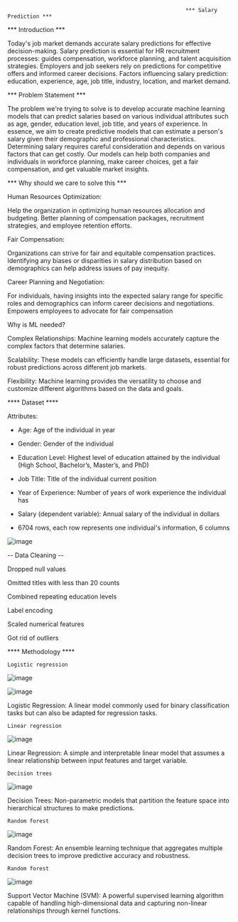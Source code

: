                                                             *** Salary Prediction ***


*** Introduction ***

Today's job market demands accurate salary predictions for effective decision-making.
Salary prediction is essential for HR recruitment processes: guides compensation, workforce planning, and talent acquisition strategies.
Employers and job seekers rely on predictions for competitive offers and informed career decisions.
Factors influencing salary prediction: education, experience, age, job title, industry, location, and market demand.


*** Problem Statement ***


The problem we're trying to solve is to develop accurate machine learning models that can predict salaries based on various individual attributes such as age, gender, education level, job title, and years of experience. In essence, we aim to create predictive models that can estimate a person's salary given their demographic and professional characteristics. 
Determining salary requires careful consideration and depends on various factors that can get costly. Our models can help both companies and individuals in workforce planning, make career choices, get a fair compensation, and get valuable market insights. 

*** Why should we care to solve this ***

Human Resources Optimization: 

Help the organization in optimizing human resources allocation and budgeting.
Better planning of compensation packages, recruitment strategies, and employee retention efforts.

Fair Compensation:

Organizations can strive for fair and equitable compensation practices.
Identifying any biases or disparities in salary distribution based on demographics can help address issues of pay inequity.

Career Planning and Negotiation: 

For individuals, having insights into the expected salary range for specific roles and demographics can inform career decisions and negotiations. 
Empowers employees to advocate for fair compensation 


Why is ML needed?

Complex Relationships: Machine learning models accurately capture the complex factors that determine salaries.

Scalability: These models can efficiently handle large datasets, essential for robust predictions across different job markets.

Flexibility: Machine learning provides the versatility to choose and customize different algorithms based on the data and goals.


**** Dataset ****

 Attributes: 
* Age: Age of the individual in year

* Gender: Gender of the individual 

* Education Level: Highest level of education attained by the individual (High School, Bachelor’s, Master’s, and PhD) 

* Job Title: Title of the individual current position

* Year of Experience: Number of years of work experience the individual has

* Salary (dependent variable): Annual salary of the individual in dollars 

* 6704 rows, each row represents one individual's information, 6 columns 



![image](https://github.com/ersalazarutep/Machine-Learning-Project/assets/128092824/afabf6bf-ec33-4ff7-a4da-cd5de0fc0209)


-- Data Cleaning --

Dropped null values

Omitted titles with less than 20 counts 

Combined repeating education levels

Label encoding

Scaled numerical features

Got rid of outliers


**** Methodology ****
   
    Logistic regression 
       

![image](https://github.com/ersalazarutep/Machine-Learning-Project/assets/128092824/5dd6313e-e224-4c3a-9eb0-9c02351f2c88)

![image](https://github.com/ersalazarutep/Machine-Learning-Project/assets/128092824/8f64d2ea-a8da-4404-8cd5-797635cf05c3)

Logistic Regression: A linear model commonly used for binary classification tasks but can also be adapted for regression tasks. 
    
    Linear regression


![image](https://github.com/ersalazarutep/Machine-Learning-Project/assets/128092824/7eedd4a5-4d7a-478a-88bd-4adeed1ae634)


Linear Regression: A simple and interpretable linear model that assumes a linear relationship between input features and target variable. 

    Decision trees

![image](https://github.com/ersalazarutep/Machine-Learning-Project/assets/128092824/3f71fba8-f111-45fd-977a-1ab5711b1bc8)


Decision Trees: Non-parametric models that partition the feature space into hierarchical structures to make predictions. 
    
    Random forest

![image](https://github.com/ersalazarutep/Machine-Learning-Project/assets/128092824/34d13052-91a2-4f78-84a2-1addb6c7303f)

Random Forest: An ensemble learning technique that aggregates multiple decision trees to improve predictive accuracy and robustness. 

    Random forest

![image](https://github.com/ersalazarutep/Machine-Learning-Project/assets/128092824/52be581d-2a1d-4407-81f0-754018f75c9e)

Support Vector Machine (SVM): A powerful supervised learning algorithm capable of handling high-dimensional data and capturing non-linear relationships through kernel functions. 




